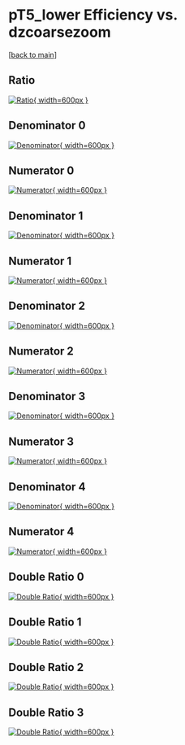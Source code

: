# pT5_lower Efficiency vs. dzcoarsezoom

[[back to main](./)]



## Ratio

[![Ratio](../mtv/var/pT5_lower_loweta_321_-1_eff_dzcoarsezoom.png){ width=600px }](../mtv/var/pT5_lower_loweta_321_-1_eff_dzcoarsezoom.pdf)

## Denominator 0

[![Denominator](../mtv/den/pT5_lower_loweta_321_-1_eff_dzcoarsezoom_den0.png){ width=600px }](../mtv/den/pT5_lower_loweta_321_-1_eff_dzcoarsezoom_den0.pdf)

## Numerator 0

[![Numerator](../mtv/num/pT5_lower_loweta_321_-1_eff_dzcoarsezoom_num0.png){ width=600px }](../mtv/num/pT5_lower_loweta_321_-1_eff_dzcoarsezoom_num0.pdf)

## Denominator 1

[![Denominator](../mtv/den/pT5_lower_loweta_321_-1_eff_dzcoarsezoom_den1.png){ width=600px }](../mtv/den/pT5_lower_loweta_321_-1_eff_dzcoarsezoom_den1.pdf)

## Numerator 1

[![Numerator](../mtv/num/pT5_lower_loweta_321_-1_eff_dzcoarsezoom_num1.png){ width=600px }](../mtv/num/pT5_lower_loweta_321_-1_eff_dzcoarsezoom_num1.pdf)

## Denominator 2

[![Denominator](../mtv/den/pT5_lower_loweta_321_-1_eff_dzcoarsezoom_den2.png){ width=600px }](../mtv/den/pT5_lower_loweta_321_-1_eff_dzcoarsezoom_den2.pdf)

## Numerator 2

[![Numerator](../mtv/num/pT5_lower_loweta_321_-1_eff_dzcoarsezoom_num2.png){ width=600px }](../mtv/num/pT5_lower_loweta_321_-1_eff_dzcoarsezoom_num2.pdf)

## Denominator 3

[![Denominator](../mtv/den/pT5_lower_loweta_321_-1_eff_dzcoarsezoom_den3.png){ width=600px }](../mtv/den/pT5_lower_loweta_321_-1_eff_dzcoarsezoom_den3.pdf)

## Numerator 3

[![Numerator](../mtv/num/pT5_lower_loweta_321_-1_eff_dzcoarsezoom_num3.png){ width=600px }](../mtv/num/pT5_lower_loweta_321_-1_eff_dzcoarsezoom_num3.pdf)

## Denominator 4

[![Denominator](../mtv/den/pT5_lower_loweta_321_-1_eff_dzcoarsezoom_den4.png){ width=600px }](../mtv/den/pT5_lower_loweta_321_-1_eff_dzcoarsezoom_den4.pdf)

## Numerator 4

[![Numerator](../mtv/num/pT5_lower_loweta_321_-1_eff_dzcoarsezoom_num4.png){ width=600px }](../mtv/num/pT5_lower_loweta_321_-1_eff_dzcoarsezoom_num4.pdf)

## Double Ratio 0

[![Double Ratio](../mtv/ratio/pT5_lower_loweta_321_-1_eff_dzcoarsezoom_ratio0.png){ width=600px }](../mtv/ratio/pT5_lower_loweta_321_-1_eff_dzcoarsezoom_ratio0.pdf)

## Double Ratio 1

[![Double Ratio](../mtv/ratio/pT5_lower_loweta_321_-1_eff_dzcoarsezoom_ratio1.png){ width=600px }](../mtv/ratio/pT5_lower_loweta_321_-1_eff_dzcoarsezoom_ratio1.pdf)

## Double Ratio 2

[![Double Ratio](../mtv/ratio/pT5_lower_loweta_321_-1_eff_dzcoarsezoom_ratio2.png){ width=600px }](../mtv/ratio/pT5_lower_loweta_321_-1_eff_dzcoarsezoom_ratio2.pdf)

## Double Ratio 3

[![Double Ratio](../mtv/ratio/pT5_lower_loweta_321_-1_eff_dzcoarsezoom_ratio3.png){ width=600px }](../mtv/ratio/pT5_lower_loweta_321_-1_eff_dzcoarsezoom_ratio3.pdf)

